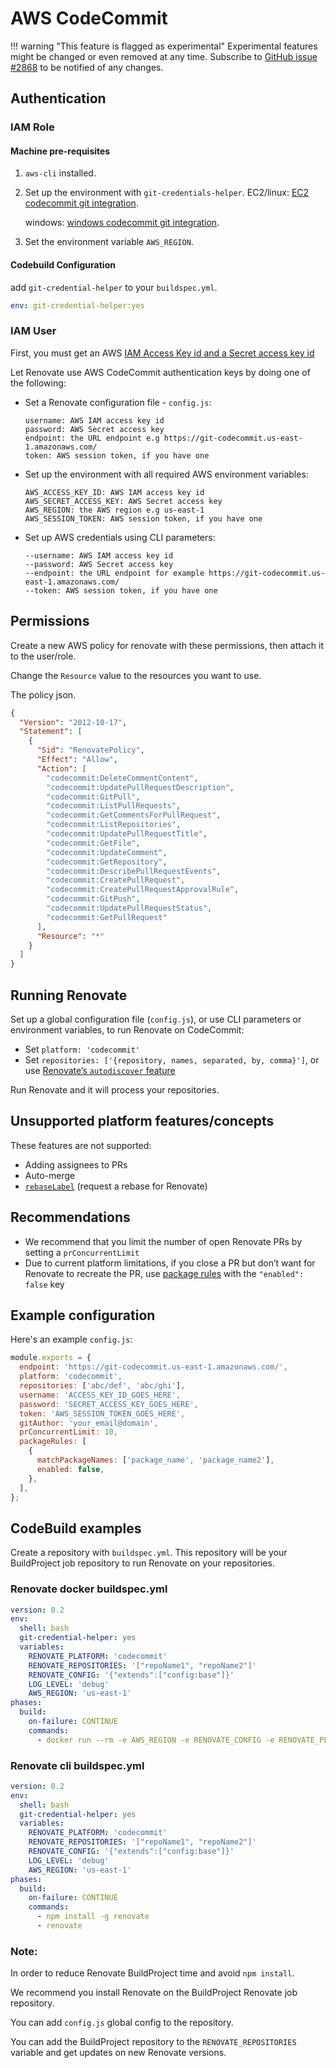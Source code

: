 # AWS CodeCommit

<!-- prettier-ignore -->
!!! warning "This feature is flagged as experimental"
    Experimental features might be changed or even removed at any time.
    Subscribe to [GitHub issue #2868](https://github.com/renovatebot/renovate/issues/2868) to be notified of any changes.

## Authentication

### IAM Role

#### Machine pre-requisites

1. `aws-cli` installed.
2. Set up the environment with `git-credentials-helper`.
   EC2/linux: [EC2 codecommit git integration](https://aws.amazon.com/premiumsupport/knowledge-center/codecommit-git-repositories-ec2/).

   windows: [windows codecommit git integration](https://docs.aws.amazon.com/codecommit/latest/userguide/setting-up-https-windows.html).

3. Set the environment variable `AWS_REGION`.

#### Codebuild Configuration

add `git-credential-helper` to your `buildspec.yml`.

```yaml
env: git-credential-helper:yes
```

### IAM User

First, you must get an AWS [IAM Access Key id and a Secret access key id](https://docs.aws.amazon.com/IAM/latest/UserGuide/id_credentials_access-keys.html)

Let Renovate use AWS CodeCommit authentication keys by doing one of the following:

- Set a Renovate configuration file - `config.js`:

  ```
  username: AWS IAM access key id
  password: AWS Secret access key
  endpoint: the URL endpoint e.g https://git-codecommit.us-east-1.amazonaws.com/
  token: AWS session token, if you have one
  ```

- Set up the environment with all required AWS environment variables:

  ```
  AWS_ACCESS_KEY_ID: AWS IAM access key id
  AWS_SECRET_ACCESS_KEY: AWS Secret access key
  AWS_REGION: the AWS region e.g us-east-1
  AWS_SESSION_TOKEN: AWS session token, if you have one
  ```

- Set up AWS credentials using CLI parameters:

  ```
  --username: AWS IAM access key id
  --password: AWS Secret access key
  --endpoint: the URL endpoint for example https://git-codecommit.us-east-1.amazonaws.com/
  --token: AWS session token, if you have one
  ```

## Permissions

Create a new AWS policy for renovate with these permissions, then attach it to the user/role.

Change the `Resource` value to the resources you want to use.

The policy json.

```json
{
  "Version": "2012-10-17",
  "Statement": [
    {
      "Sid": "RenovatePolicy",
      "Effect": "Allow",
      "Action": [
        "codecommit:DeleteCommentContent",
        "codecommit:UpdatePullRequestDescription",
        "codecommit:GitPull",
        "codecommit:ListPullRequests",
        "codecommit:GetCommentsForPullRequest",
        "codecommit:ListRepositories",
        "codecommit:UpdatePullRequestTitle",
        "codecommit:GetFile",
        "codecommit:UpdateComment",
        "codecommit:GetRepository",
        "codecommit:DescribePullRequestEvents",
        "codecommit:CreatePullRequest",
        "codecommit:CreatePullRequestApprovalRule",
        "codecommit:GitPush",
        "codecommit:UpdatePullRequestStatus",
        "codecommit:GetPullRequest"
      ],
      "Resource": "*"
    }
  ]
}
```

## Running Renovate

Set up a global configuration file (`config.js`), or use CLI parameters or environment variables, to run Renovate on CodeCommit:

- Set `platform: 'codecommit'`
- Set `repositories: ['{repository, names, separated, by, comma}']`, or use [Renovate’s `autodiscover` feature](https://docs.renovatebot.com/self-hosted-configuration/#autodiscover)

Run Renovate and it will process your repositories.

## Unsupported platform features/concepts

These features are not supported:

- Adding assignees to PRs
- Auto-merge
- [`rebaseLabel`](https://docs.renovatebot.com/configuration-options/#rebaselabel) (request a rebase for Renovate)

## Recommendations

- We recommend that you limit the number of open Renovate PRs by setting a `prConcurrentLimit`
- Due to current platform limitations, if you close a PR but don’t want for Renovate to recreate the PR, use [package rules](https://docs.renovatebot.com/configuration-options/#packagerules) with the `"enabled": false` key

## Example configuration

Here's an example `config.js`:

```js
module.exports = {
  endpoint: 'https://git-codecommit.us-east-1.amazonaws.com/',
  platform: 'codecommit',
  repositories: ['abc/def', 'abc/ghi'],
  username: 'ACCESS_KEY_ID_GOES_HERE',
  password: 'SECRET_ACCESS_KEY_GOES_HERE',
  token: 'AWS_SESSION_TOKEN_GOES_HERE',
  gitAuthor: 'your_email@domain',
  prConcurrentLimit: 10,
  packageRules: [
    {
      matchPackageNames: ['package_name', 'package_name2'],
      enabled: false,
    },
  ],
};
```

## CodeBuild examples

Create a repository with `buildspec.yml`.
This repository will be your BuildProject job repository to run Renovate on your repositories.

### Renovate docker buildspec.yml 

```yml
version: 0.2
env:
  shell: bash
  git-credential-helper: yes
  variables:
    RENOVATE_PLATFORM: 'codecommit'
    RENOVATE_REPOSITORIES: '["repoName1", "repoName2"]'
    RENOVATE_CONFIG: '{"extends":["config:base"]}'
    LOG_LEVEL: 'debug'
    AWS_REGION: 'us-east-1'
phases:
  build:
    on-failure: CONTINUE
    commands:
      - docker run --rm -e AWS_REGION -e RENOVATE_CONFIG -e RENOVATE_PLATFORM -e RENOVATE_REPOSITORIES -e LOG_LEVEL renovate/renovate
```

### Renovate cli buildspec.yml 

```yml
version: 0.2
env:
  shell: bash
  git-credential-helper: yes
  variables:
    RENOVATE_PLATFORM: 'codecommit'
    RENOVATE_REPOSITORIES: '["repoName1", "repoName2"]'
    RENOVATE_CONFIG: '{"extends":["config:base"]}'
    LOG_LEVEL: 'debug'
    AWS_REGION: 'us-east-1'
phases:
  build:
    on-failure: CONTINUE
    commands:
      - npm install -g renovate
      - renovate
```

### Note:

In order to reduce Renovate BuildProject time and avoid `npm install`.

We recommend you install Renovate on the BuildProject Renovate job repository.

You can add `config.js` global config to the repository.

You can add the BuildProject repository to the `RENOVATE_REPOSITORIES` variable and get updates on new Renovate versions.
